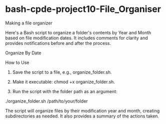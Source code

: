 # bash-cpde-project10-File_Organiser
Making a file organizer 

Here's a Bash script to organize a folder's contents by Year and Month based on file modification dates. 
It includes comments for clarity and provides notifications before and after the process.

Organize By Date

How to Use
1. Save the script to a file, e.g., organize_folder.sh.
2. Make it executable: chmod +x organize_folder.sh.

3. Run the script with the folder path as an argument:


./organize_folder.sh /path/to/your/folder

The script will organize files by their modification year and month, creating subdirectories as needed. It also provides a summary of the actions taken.